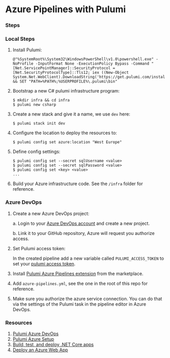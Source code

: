 # Azure Pipelines with Pulumi

### Steps

### Local Steps

1.  Install Pulumi:

    ```
    @"%SystemRoot%\System32\WindowsPowerShell\v1.0\powershell.exe" -NoProfile -InputFormat None -ExecutionPolicy Bypass -Command "[Net.ServicePointManager]::SecurityProtocol = [Net.SecurityProtocolType]::Tls12; iex ((New-Object System.Net.WebClient).DownloadString('https://get.pulumi.com/install.ps1'))" && SET "PATH=%PATH%;%USERPROFILE%\.pulumi\bin"
    ```

1.  Bootstrap a new C# pulumi infrastructure program:

    ```
    $ mkdir infra && cd infra
    $ pulumi new csharp
    ```

1.  Create a new stack and give it a name, we use `dev` here:

    ```
    $ pulumi stack init dev
    ```

1.  Configure the location to deploy the resources to:

    ```
    $ pulumi config set azure:location "West Europe"
    ```

1. Define config settings:

    ```
    $ pulumi config set --secret sqlUsername <value>
    $ pulumi config set --secret sqlPassword <value>
    $ pulumi config set <key> <value>
    ...
    ```

1. Build your Azure infrastructure code. See the `/infra` folder for reference.

### Azure DevOps

1. Create a new Azure DevOps project:

    a. Login to your [Azure DevOps account](https://dev.azure.com) and create a new project.

    b. Link it to your GitHub repository, Azure will request you authorize access.

1. Set Pulumi access token:

    In the created pipeline add a new variable called `PULUMI_ACCESS_TOKEN` to set your [pulumi access token](https://app.pulumi.com/alaatm/settings/tokens).

1. Install [Pulumi Azure Pipelines extension](https://marketplace.visualstudio.com/items?itemName=pulumi.build-and-release-task) from the marketplace.

1. Add `azure-pipelines.yml`, see the one in the root of this repo for reference.

1. Make sure you authorize the azure service connection. You can do that via the settings of the Pulumi task in the pipeline editor in Azure DevOps.

### Resources

1. [Pulumi Azure DevOps](https://www.pulumi.com/docs/guides/continuous-delivery/azure-devops/)
1. [Pulumi Azure Setup](https://www.pulumi.com/docs/intro/cloud-providers/azure/setup/)
1. [Build, test, and deploy .NET Core apps](https://docs.microsoft.com/en-us/azure/devops/pipelines/ecosystems/dotnet-core?view=azure-devops)
1. [Deploy an Azure Web App](https://docs.microsoft.com/en-us/azure/devops/pipelines/targets/webapp?view=azure-devops&tabs=yaml#endpoint)
